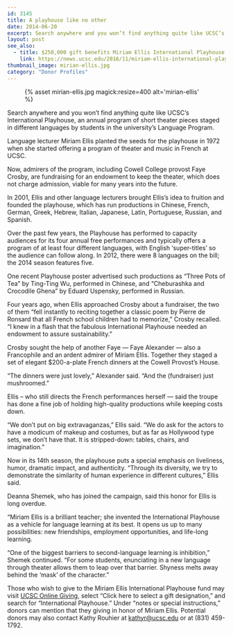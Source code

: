 ```yaml
---
id: 3145
title: A playhouse like no other
date: 2014-06-20
excerpt: Search anywhere and you won’t find anything quite like UCSC’s International Playhouse, an annual program of short theater pieces staged in different languages by students in the university’s Language Program.
layout: post
see_also:
  - title: $250,000 gift benefits Miriam Ellis International Playhouse
    link: https://news.ucsc.edu/2016/11/miriam-ellis-international-playhouse-endowment-feature.html
thumbnail_image: mirian-ellis.jpg
category: "Donor Profiles"
---
```

<figure class="inline-image right">
{% asset mirian-ellis.jpg magick:resize=400 alt='mirian-ellis' %}
<figcaption></figcaption></figure>

Search anywhere and you won’t find anything quite like UCSC’s International Playhouse, an annual program of short theater pieces staged in different languages by students in the university’s Language Program.

Language lecturer Miriam Ellis planted the seeds for the playhouse in 1972 when she started offering a program of theater and music in French at UCSC.

Now, admirers of the program, including Cowell College provost Faye Crosby, are fundraising for an endowment to keep the theater, which does not charge admission, viable for many years into the future.

In 2001, Ellis and other language lecturers brought Ellis&#8217;s idea to fruition and founded the playhouse, which has run productions in Chinese, French, German, Greek, Hebrew, Italian, Japanese, Latin, Portuguese, Russian, and Spanish.

Over the past few years, the Playhouse has performed to capacity audiences for its four annual free performances and typically offers a program of at least four different languages, with English ‘super-titles’ so the audience can follow along. In 2012, there were 8 languages on the bill; the 2014 season features five.

One recent Playhouse poster advertised such productions as “Three Pots of Tea” by Ting-Ting Wu, performed in Chinese, and “Cheburashka and Crocodile Ghena” by Eduard Uspensky, performed in Russian.

Four years ago, when Ellis approached Crosby about a fundraiser, the two of them “fell instantly to reciting together a classic poem by Pierre de Ronsard that all French school children had to memorize,” Crosby recalled. “I knew in a flash that the fabulous International Playhouse needed an endowment to assure sustainability.&#8221;

Crosby sought the help of another Faye — Faye Alexander — also a Francophile and an ardent admirer of Miriam Ellis. Together they staged a set of elegant $200-a-plate French dinners at the Cowell Provost’s House.

“The dinners were just lovely,&#8221; Alexander said. &#8220;And the (fundraiser) just mushroomed.&#8221;

Ellis – who still directs the French performances herself &#8212; said the troupe has done a fine job of holding high-quality productions while keeping costs down.

&#8220;We don’t put on big extravaganzas,&#8221; Ellis said. “We do ask for the actors to have a modicum of makeup and costumes, but as far as Hollywood type sets, we don’t have that. It is stripped-down: tables, chairs, and imagination.&#8221;

Now in its 14th season, the playhouse puts a special emphasis on liveliness, humor, dramatic impact, and authenticity. “Through its diversity, we try to demonstrate the similarity of human experience in different cultures,” Ellis said.

Deanna Shemek, who has joined the campaign, said this honor for Ellis is long overdue.

&#8220;Miriam Ellis is a brilliant teacher; she invented the International Playhouse as a vehicle for language learning at its best. It opens us up to many possibilities: new friendships, employment opportunities, and life-long learning.

&#8220;One of the biggest barriers to second-language learning is inhibition,&#8221; Shemek continued. &#8220;For some students, enunciating in a new language through theater allows them to leap over that barrier. Shyness melts away behind the &#8216;mask&#8217; of the character.&#8221;

Those who wish to give to the Miriam Ellis International Playhouse fund may visit [UCSC Online Giving](https://securelb.imodules.com/s/1069/index.aspx?sid=1069&gid=1&pgid=761), select &#8220;Click here to select a gift designation,&#8221; and search for &#8220;International Playhouse.&#8221; Under &#8220;notes or special instructions,&#8221; donors can mention that they giving in honor of Miriam Ellis. Potential donors may also contact Kathy Rouhier at <kathyr@ucsc.edu> or at (831) 459-1792.
